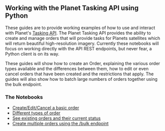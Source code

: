 ## Working with the Planet Tasking API using Python

These guides are to provide working examples of how to use and interact with Planet's [Tasking API](https://developers.planet.com/docs/tasking/). The Planet Tasking API provides the ability to create and manage orders that will provide tasks for Planets satellites which will return beautiful high-resolution imagery. Currently these notebooks will focus on working directly with the API REST endpoints, but never fear, a Python client is on its way.

These guides will show how to create an Order, explaining the various order types available and the differences between them, how to edit or even cancel orders that have been created and the restrictions that apply. The guides will also show how to batch large numbers of orders together using the bulk endpoint.

### The Notebooks
* [Create/Edit/Cancel a basic order](planet_tasking_api_order_creation.ipynb)
* [Different types of order](planet_tasking_api_order_types.ipynb)
* [See existing orders and their current status](planet_tasking_api_order_status.ipynb)
* [Create multiple orders using the /bulk endpoint](planet_tasking_api_bulk_creation.ipynb)